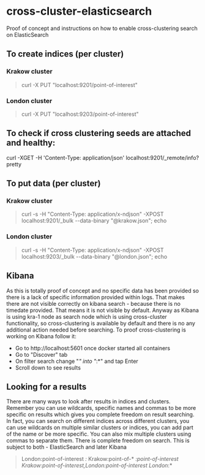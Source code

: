 # cross-cluster-elasticsearch
Proof of concept and instructions on how to enable cross-clustering search on ElasticSearch


## To create indices (per cluster)
### Krakow cluster
> curl -X PUT "localhost:9201/point-of-interest"
### London cluster
> curl -X PUT "localhost:9203/point-of-interest"

## To check if cross clustering seeds are attached and healthy:
curl -XGET -H 'Content-Type: application/json' localhost:9201/_remote/info?pretty

## To put data (per cluster)
### Krakow cluster
> curl -s -H "Content-Type: application/x-ndjson" -XPOST localhost:9201/_bulk --data-binary "@krakow.json"; echo
### London cluster
> curl -s -H "Content-Type: application/x-ndjson" -XPOST localhost:9203/_bulk --data-binary "@london.json"; echo

## Kibana
As this is totally proof of concept and no specific data has been provided so there is a lack of specific information provided within logs. That makes there are not visible correctly on kibana search - because there is no timedate provided. That means it is not visible by default. Anyway as Kibana is using kra-1 node as search node which is using cross-cluster functionality, so cross-clustering is available by default and there is no any additional action needed before searching. To proof cross-clustering is working on Kibana follow it:

* Go to http://localhost:5601 once docker started all containers
* Go to "Discover" tab
* On filter search change "*" into "*:*" and tap Enter
* Scroll down to see results

## Looking for a results

There are many ways to look after results in indices and clusters. Remember you can use wildcards, specific names and commas to be more specific on results which gives you complete freedom on result searching. In fact, you can search on different indices across different clusters, you can use wildcards on multiple similar clusters or indices, you can add part of the name or be more specific. You can also mix multiple clusters using commas to separate them. There is complete freedom on search. This is subject to both - ElasticSearch and later Kibana

> London:point-of-interest
> *:*
> Krakow:point-of-*
> *:point-of-interest
> Krakow:point-of-interest,London:point-of-interest
> London*:*
